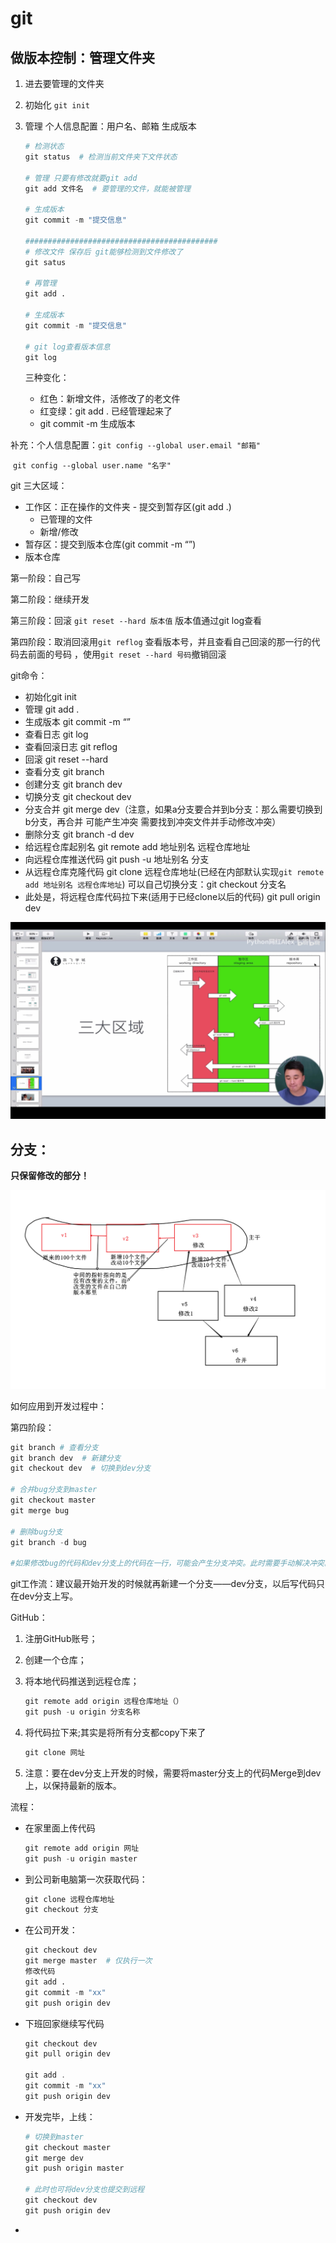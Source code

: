 # git

## 做版本控制：管理文件夹

1.   进去要管理的文件夹

2.   初始化 `git init`

3.   管理 个人信息配置：用户名、邮箱 生成版本

     ```python
     # 检测状态
     git status  # 检测当前文件夹下文件状态
     
     # 管理 只要有修改就要git add
     git add 文件名  # 要管理的文件，就能被管理
     
     # 生成版本
     git commit -m "提交信息"
     
     ###########################################
     # 修改文件 保存后 git能够检测到文件修改了
     git satus
     
     # 再管理
     git add .
     
     # 生成版本
     git commit -m "提交信息"
     
     # git log查看版本信息
     git log
     ```

     三种变化：

     -   红色：新增文件，活修改了的老文件
     -   红变绿：git add . 已经管理起来了
     -   git commit -m  生成版本

补充：个人信息配置：`git config --global user.email "邮箱"`

​                   `git config --global user.name "名字"`

git 三大区域：

-   工作区：正在操作的文件夹 - 提交到暂存区(git add .)
    -   已管理的文件
    -   新增/修改
-   暂存区：提交到版本仓库(git commit -m “”)
-   版本仓库

第一阶段：自己写

第二阶段：继续开发

第三阶段：回滚 `git reset --hard 版本值` 版本值通过git log查看

第四阶段：取消回滚用`git reflog` 查看版本号，并且查看自己回滚的那一行的代码去前面的号码 ，使用`git reset --hard 号码`撤销回滚

git命令：

-   初始化git init
-   管理 git add .
-   生成版本 git commit -m “”
-   查看日志 git log
-   查看回滚日志 git reflog
-   回滚 git reset \--hard
-   查看分支 git branch
-   创建分支 git branch dev
-   切换分支 git checkout dev
-   分支合并 git merge dev（注意，如果a分支要合并到b分支：那么需要切换到b分支，再合并 可能产生冲突 需要找到冲突文件并手动修改冲突） 
-   删除分支 git branch -d dev 
-   给远程仓库起别名 git remote add 地址别名 远程仓库地址
-   向远程仓库推送代码 git push -u 地址别名 分支 
-   从远程仓库克隆代码 git clone 远程仓库地址(已经在内部默认实现`git remote add 地址别名 远程仓库地址`) 可以自己切换分支：git checkout 分支名
-   此处是，将远程仓库代码拉下来(适用于已经clone以后的代码) git pull origin dev

![Screenshot_2024-01-15-17-11-04-124_tv.danmaku.bil](assets/Screenshot_2024-01-15-17-11-04-124_tv.danmaku.bil.jpg)

## 分支：

**只保留修改的部分！**

![image-20240115172531599](assets/image-20240115172531599.png)

如何应用到开发过程中：

第四阶段：

```python
git branch # 查看分支
git branch dev  # 新建分支
git checkout dev  # 切换到dev分支

# 合并bug分支到master
git checkout master
git merge bug

# 删除bug分支
git branch -d bug

#如果修改bug的代码和dev分支上的代码在一行，可能会产生分支冲突。此时需要手动解决冲突。
```

git工作流：建议最开始开发的时候就再新建一个分支——dev分支，以后写代码只在dev分支上写。

GitHub：

1.   注册GitHub账号；

2.   创建一个仓库；

3.   将本地代码推送到远程仓库；

     ```python
     git remote add origin 远程仓库地址（）
     git push -u origin 分支名称
     ```

4.   将代码拉下来;其实是将所有分支都copy下来了

     ```python
     git clone 网址
     ```

5.   注意：要在dev分支上开发的时候，需要将master分支上的代码Merge到dev上，以保持最新的版本。

流程：

-   在家里面上传代码

    ```python
    git remote add origin 网址
    git push -u origin master
    ```

-   到公司新电脑第一次获取代码：

    ```python
    git clone 远程仓库地址
    git checkout 分支
    ```

-   在公司开发：

    ```python
    git checkout dev
    git merge master  # 仅执行一次
    修改代码
    git add .
    git commit -m "xx"
    git push origin dev
    ```

-   下班回家继续写代码

    ```c
    git checkout dev
    git pull origin dev
    
    git add .
    git commit -m "xx"
    git push origin dev
    ```

-   开发完毕，上线：

    ```python
    # 切换到master
    git checkout master
    git merge dev
    git push origin master
    
    # 此时也可将dev分支也提交到远程
    git checkout dev
    git push origin dev
    ```

-   



























































